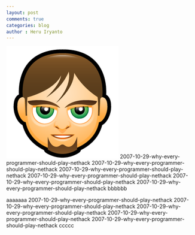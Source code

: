 ```yaml
---
layout: post
comments: true
categories: blog
author : Heru Iryanto
---
```


<img class="avatar" src="../img/me.png" alt="me"> 2007-10-29-why-every-programmer-should-play-nethack 2007-10-29-why-every-programmer-should-play-nethack 2007-10-29-why-every-programmer-should-play-nethack 2007-10-29-why-every-programmer-should-play-nethack 2007-10-29-why-every-programmer-should-play-nethack 2007-10-29-why-every-programmer-should-play-nethack bbbbbb

aaaaaaa 2007-10-29-why-every-programmer-should-play-nethack 2007-10-29-why-every-programmer-should-play-nethack 2007-10-29-why-every-programmer-should-play-nethack 2007-10-29-why-every-programmer-should-play-nethack 2007-10-29-why-every-programmer-should-play-nethack ccccc